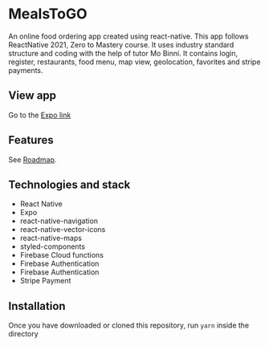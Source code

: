 # MealsToGO
An online food ordering app created using react-native. This app follows ReactNative 2021, Zero to Mastery course. It uses industry standard structure and coding with the help of tutor Mo Binni. It contains login, register, restaurants, food menu, map view, geolocation, favorites and stripe payments.


## View app
Go to the [Expo link](https://expo.io/@jasimpicme/projects/MealsToGo)

## Features
See [Roadmap](https://github.com/terrysahaidak/project/issues/5).

## Technologies and stack
- React Native
- Expo
- react-native-navigation
- react-native-vector-icons
- react-native-maps
- styled-components
- Firebase Cloud functions
- Firebase Authentication
- Firebase Authentication
- Stripe Payment


## Installation
Once you have downloaded or cloned this repository, run `yarn` inside the directory


